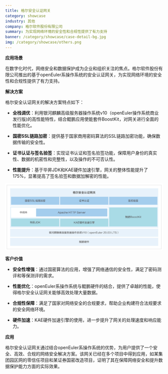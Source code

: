 ```yaml
---
title: 格尔安全认证网关
category: showcase
industry: 其他
company: 格尔软件股份有限公司
summary: 为实现网络环境的安全性和合规性提供了有力支持
banner: /category/showcase/case-detail-bg.jpg
img: /category/showcase/others.png
---
```



**应用场景**

在数字化时代，网络安全和数据保护成为企业和组织关注的焦点。格尔软件股份有限公司推出的基于openEuler系操作系统的安全认证网关，为实现网络环境的安全性和合规性提供了有力支持。

**解决方案**

格尔安全认证网关的解决方案特点如下：

-   **全栈调优**：利用银河麒麟高级服务器操作系统v10（openEuler操作系统商业发行版)的高性能特性，结合鲲鹏应用使能套件BoostKit，对网关进行全面的性能优化。

-   **国密SSL链路加密**：提供基于国家商用密码算法的SSL链路加密功能，确保数据传输的安全性。

-   **证书认证与签名验签**：实现证书认证和签名验签功能，保障用户身份的真实性、数据的机密性和完整性，以及操作的不可否认性。

-   **性能提升**：基于毕昇JDK和KAE硬件加速引擎，网关的整体性能提升了175%，显著提高了签名验签和数据加解密的性能。

![](./media/image1.png)

**客户价值**

-   **安全性增强**：通过国密算法的应用，增强了网络通信的安全性，满足了密码测评和等保测评的需求。

-   **性能优化**：openEuler系操作系统与鲲鹏硬件的结合，提供了卓越的性能，使得格尔安全认证网关能够高效处理大量数据。

-   **合规性保障**：满足了国家对网络安全的合规要求，帮助企业构建符合法规要求的安全网络环境。

-   **硬件加速**：KAE硬件加速引擎的使用，进一步提升了网关的处理速度和响应能力。

**应用**

格尔安全认证网关通过结合openEuler系操作系统的优势，为用户提供了一个安全、高效、合规的网络安全解决方案。该网关已经在多个项目中得到应用，如某集团园区网的零信任项目和某证券国密改造项目，证明了其在保障网络安全和提升数据保护能力方面的实际效果。
